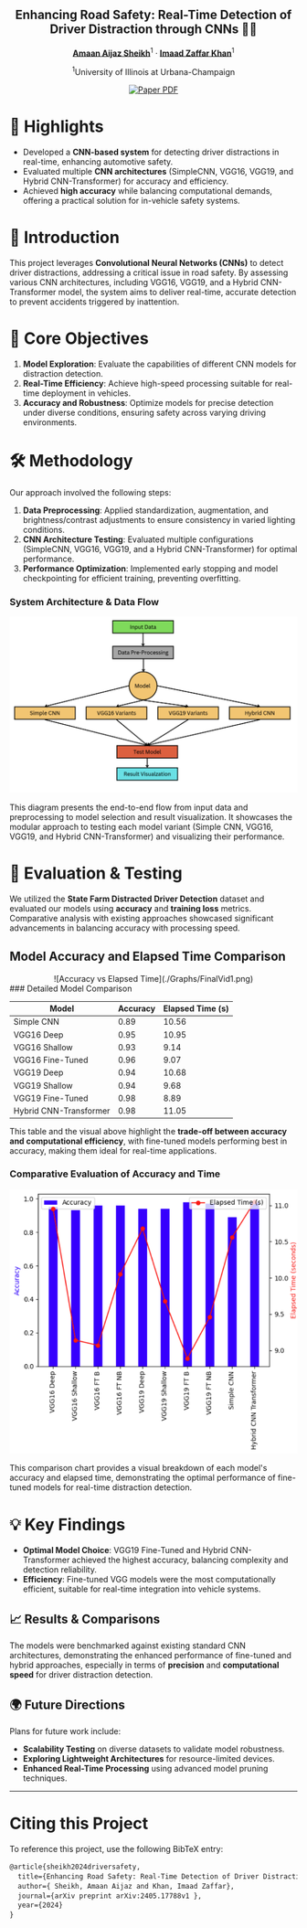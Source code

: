 <div align="center">
<h2>Enhancing Road Safety: Real-Time Detection of Driver Distraction through CNNs 🚗💡</h2>

[**Amaan Aijaz Sheikh**](https://github.com/AmaanAijaz)<sup>1</sup> · [**Imaad Zaffar Khan**](https://github.com/imaad786)<sup>1</sup>

<sup>1</sup>University of Illinois at Urbana-Champaign



<a href="https://arxiv.org/abs/2405.17788"><img src='https://img.shields.io/badge/arXiv-Enhancing Road Safety-red' alt='Paper PDF'></a>

</div>

# 🌟 Highlights

- Developed a **CNN-based system** for detecting driver distractions in real-time, enhancing automotive safety.
- Evaluated multiple **CNN architectures** (SimpleCNN, VGG16, VGG19, and Hybrid CNN-Transformer) for accuracy and efficiency.
- Achieved **high accuracy** while balancing computational demands, offering a practical solution for in-vehicle safety systems.

# 🚀 Introduction 

This project leverages **Convolutional Neural Networks (CNNs)** to detect driver distractions, addressing a critical issue in road safety. By assessing various CNN architectures, including VGG16, VGG19, and a Hybrid CNN-Transformer model, the system aims to deliver real-time, accurate detection to prevent accidents triggered by inattention.

# 🎯 Core Objectives

1. **Model Exploration**: Evaluate the capabilities of different CNN models for distraction detection.
2. **Real-Time Efficiency**: Achieve high-speed processing suitable for real-time deployment in vehicles.
3. **Accuracy and Robustness**: Optimize models for precise detection under diverse conditions, ensuring safety across varying driving environments.

# 🛠️ Methodology

Our approach involved the following steps:

1. **Data Preprocessing**: Applied standardization, augmentation, and brightness/contrast adjustments to ensure consistency in varied lighting conditions.
2. **CNN Architecture Testing**: Evaluated multiple configurations (SimpleCNN, VGG16, VGG19, and a Hybrid CNN-Transformer) for optimal performance.
3. **Performance Optimization**: Implemented early stopping and model checkpointing for efficient training, preventing overfitting.

### System Architecture & Data Flow

![System Architecture](./Graphs/systemArch.png)

This diagram presents the end-to-end flow from input data and preprocessing to model selection and result visualization. It showcases the modular approach to testing each model variant (Simple CNN, VGG16, VGG19, and Hybrid CNN-Transformer) and visualizing their performance.


# 🔬 Evaluation & Testing

We utilized the **State Farm Distracted Driver Detection** dataset and evaluated our models using **accuracy** and **training loss** metrics. Comparative analysis with existing approaches showcased significant advancements in balancing accuracy with processing speed.

## Model Accuracy and Elapsed Time Comparison
<div align="center">
![Accuracy vs Elapsed Time](./Graphs/FinalVid1.png)
</div>
### Detailed Model Comparison
<div align="center">

| **Model**              | **Accuracy** | **Elapsed Time (s)** |
|------------------------|--------------|-----------------------|
| Simple CNN             | 0.89        | 10.56                |
| VGG16 Deep             | 0.95        | 10.95                |
| VGG16 Shallow          | 0.93        | 9.14                 |
| VGG16 Fine-Tuned       | 0.96        | 9.07                 |
| VGG19 Deep             | 0.94        | 10.68                |
| VGG19 Shallow          | 0.94        | 9.68                 |
| VGG19 Fine-Tuned       | 0.98        | 8.89                 |
| Hybrid CNN-Transformer | 0.98        | 11.05                |

</div>

This table and the visual above highlight the **trade-off between accuracy and computational efficiency**, with fine-tuned models performing best in accuracy, making them ideal for real-time applications.

### Comparative Evaluation of Accuracy and Time

![Model Comparison](./Graphs/FinalVid2.png)

This comparison chart provides a visual breakdown of each model's accuracy and elapsed time, demonstrating the optimal performance of fine-tuned models for real-time distraction detection.


# 💡 Key Findings

- **Optimal Model Choice**: VGG19 Fine-Tuned and Hybrid CNN-Transformer achieved the highest accuracy, balancing complexity and detection reliability.
- **Efficiency**: Fine-tuned VGG models were the most computationally efficient, suitable for real-time integration into vehicle systems.

## 📈 Results & Comparisons

The models were benchmarked against existing standard CNN architectures, demonstrating the enhanced performance of fine-tuned and hybrid approaches, especially in terms of **precision** and **computational speed** for driver distraction detection.

## 🌍 Future Directions

Plans for future work include:
- **Scalability Testing** on diverse datasets to validate model robustness.
- **Exploring Lightweight Architectures** for resource-limited devices.
- **Enhanced Real-Time Processing** using advanced model pruning techniques.

---

# Citing this Project

To reference this project, use the following BibTeX entry:

```latex
@article{sheikh2024driversafety,
  title={Enhancing Road Safety: Real-Time Detection of Driver Distraction through CNNs},
  author={ Sheikh, Amaan Aijaz and Khan, Imaad Zaffar},
  journal={arXiv preprint arXiv:2405.17788v1 },
  year={2024}
}
